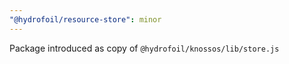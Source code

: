 ```yaml
---
"@hydrofoil/resource-store": minor
---
```


Package introduced as copy of `@hydrofoil/knossos/lib/store.js`
